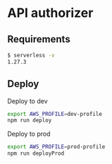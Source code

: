 # API authorizer

## Requirements

```bash
$ serverless -v
1.27.3
```

## Deploy

Deploy to dev
```bash
export AWS_PROFILE=dev-profile
npm run deploy
```

Deploy to prod
```bash
export AWS_PROFILE=prod-profile
npm run deployProd
```
